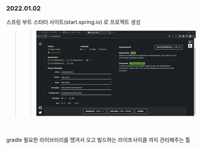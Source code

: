 ### 2022.01.02 
스프링 부트 스타터 사이트(start.spring.io) 로 프로젝트 생성<br>
>>![ex_screenshot](./img/start_spring_io.png) 
<br>
<br>
gradle 필요한 라이브러리를 떙겨서 오고 빌드하는 라이프사이클 까지 관리해주는 툴
